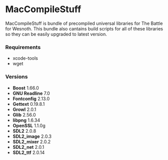 # MacCompileStuff
MacCompileStuff is bundle of precompiled universal libraries for The Battle for Wesnoth. This bundle also cantains build scripts for all of these libraries so they can be easily upgraded to latest version.

### Requirements
* xcode-tools
* wget

### Versions
* **Boost** 1.66.0
* **GNU Readline** 7.0
* **Fontconfig** 2.13.0
* **Gettext** 0.19.8.1
* **Growl** 2.0.1
* **Glib** 2.56.0
* **libpng** 1.6.34
* **OpenSSL** 1.1.0g
* **SDL2** 2.0.8
* **SDL2_image** 2.0.3
* **SDL2_mixer** 2.0.2
* **SDL2_net** 2.0.1
* **SDL2_ttf** 2.0.14

